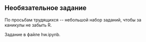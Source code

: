 ## Необязательное задание

По просьбам трудящихся -- небольшой набор заданий, чтобы за каникулы не забыть R.

Задание в файле hw.ipynb. 